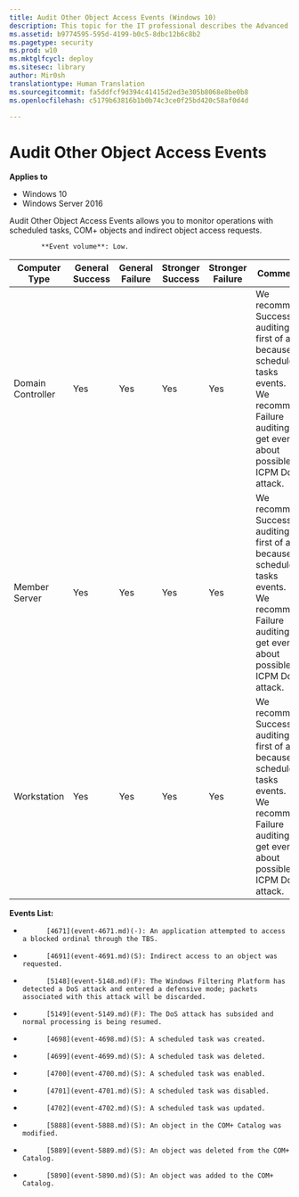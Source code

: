 ```yaml
---
title: Audit Other Object Access Events (Windows 10)
description: This topic for the IT professional describes the Advanced Security Audit policy setting, Audit Other Object Access Events, which determines whether the operating system generates audit events for the management of Task Scheduler jobs or COM+ objects.
ms.assetid: b9774595-595d-4199-b0c5-8dbc12b6c8b2
ms.pagetype: security
ms.prod: w10
ms.mktglfcycl: deploy
ms.sitesec: library
author: Mir0sh
translationtype: Human Translation
ms.sourcegitcommit: fa5ddfcf9d394c41415d2ed3e305b8068e8be0b8
ms.openlocfilehash: c5179b63816b1b0b74c3ce0f25bd420c58af0d4d

---
```


# Audit Other Object Access Events

**Applies to**
-   Windows 10
-   Windows Server 2016


Audit Other Object Access Events allows you to monitor operations with scheduled tasks, COM+ objects and indirect object access requests.


            **Event volume**: Low.

| Computer Type     | General Success | General Failure | Stronger Success | Stronger Failure | Comments                                                                                                                                                           |
|-------------------|-----------------|-----------------|------------------|------------------|--------------------------------------------------------------------------------------------------------------------------------------------------------------------|
| Domain Controller | Yes             | Yes             | Yes              | Yes              | We recommend Success auditing first of all because of scheduled tasks events.<br>We recommend Failure auditing to get events about possible ICPM DoS attack. |
| Member Server     | Yes             | Yes             | Yes              | Yes              | We recommend Success auditing first of all because of scheduled tasks events.<br>We recommend Failure auditing to get events about possible ICPM DoS attack. |
| Workstation       | Yes             | Yes             | Yes              | Yes              | We recommend Success auditing first of all because of scheduled tasks events.<br>We recommend Failure auditing to get events about possible ICPM DoS attack. |

**Events List:**

-   
            [4671](event-4671.md)(-): An application attempted to access a blocked ordinal through the TBS.

-   
            [4691](event-4691.md)(S): Indirect access to an object was requested.

-   
            [5148](event-5148.md)(F): The Windows Filtering Platform has detected a DoS attack and entered a defensive mode; packets associated with this attack will be discarded.

-   
            [5149](event-5149.md)(F): The DoS attack has subsided and normal processing is being resumed.

-   
            [4698](event-4698.md)(S): A scheduled task was created.

-   
            [4699](event-4699.md)(S): A scheduled task was deleted.

-   
            [4700](event-4700.md)(S): A scheduled task was enabled.

-   
            [4701](event-4701.md)(S): A scheduled task was disabled.

-   
            [4702](event-4702.md)(S): A scheduled task was updated.

-   
            [5888](event-5888.md)(S): An object in the COM+ Catalog was modified.

-   
            [5889](event-5889.md)(S): An object was deleted from the COM+ Catalog.

-   
            [5890](event-5890.md)(S): An object was added to the COM+ Catalog.




<!--HONumber=Jun16_HO4-->


